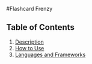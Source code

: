 #Flashcard Frenzy
## Table of Contents
1. [Description](#Description)
2. [How to Use](#Usage)
3. [Languages and Frameworks](#Languagess)


